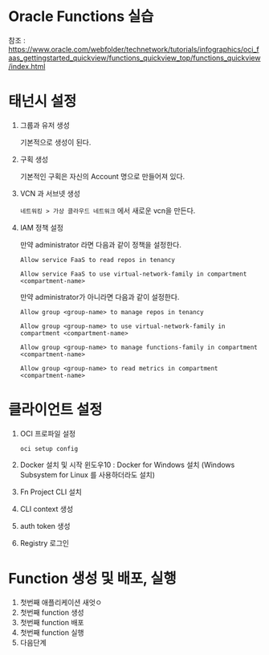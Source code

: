 # Oracle Functions 실습

참조 : https://www.oracle.com/webfolder/technetwork/tutorials/infographics/oci_faas_gettingstarted_quickview/functions_quickview_top/functions_quickview/index.html


# 태넌시 설정

1. 그룹과 유저 생성
    
    기본적으로 생성이 된다.

1. 구획 생성

    기본적인 구획은 자신의 Account 명으로 만들어져 있다.

1. VCN 과 서브넷 생성

    `네트워킹 > 가상 클라우드 네트워크` 에서 새로운 vcn을 만든다.

1. IAM 정책 설정

    만약 administrator 라면 다음과 같이 정책을 설정한다.
    ~~~
    Allow service FaaS to read repos in tenancy

    Allow service FaaS to use virtual-network-family in compartment <compartment-name>
    ~~~

    만약 administrator가 아니라면 다음과 같이 설정한다.
    ~~~
    Allow group <group-name> to manage repos in tenancy

    Allow group <group-name> to use virtual-network-family in compartment <compartment-name>

    Allow group <group-name> to manage functions-family in compartment <compartment-name>

    Allow group <group-name> to read metrics in compartment <compartment-name>
    ~~~



# 클라이언트 설정

1. OCI 프로파일 설정
    ~~~
    oci setup config
    ~~~
1. Docker 설치 및 시작
    윈도우10 : Docker for Windows 설치 (Windows Subsystem for Linux 를 사용하더라도 설치)
1. Fn Project CLI 설치
    
1. CLI context 생성
1. auth token 생성
1. Registry 로그인

# Function 생성 및 배포, 실행

1. 첫번째 애플리케이션 새엇ㅇ
1. 첫번째 function 생성
1. 첫번째 function 배포
1. 첫번째 function 실행
1. 다음단계

